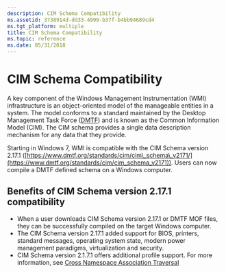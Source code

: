 ```yaml
---
description: CIM Schema Compatibility
ms.assetid: 3738914d-dd33-4999-b37f-b4bb94689cd4
ms.tgt_platform: multiple
title: CIM Schema Compatibility
ms.topic: reference
ms.date: 05/31/2018
---
```


# CIM Schema Compatibility

A key component of the Windows Management Instrumentation (WMI) infrastructure is an object-oriented model of the manageable entities in a system. The model conforms to a standard maintained by the Desktop Management Task Force ([DMTF](https://www.dmtf.org/standards/ws-man)) and is known as the Common Information Model (CIM). The CIM schema provides a single data description mechanism for any data that they provide.

Starting in Windows 7, WMI is compatible with the CIM Schema version 2.17.1 ([https://www.dmtf.org/standards/cim/cim\_schema\_v2171/](https://www.dmtf.org/standards/cim/cim_schema_v2171)). Users can now compile a DMTF defined schema on a Windows computer.

## Benefits of CIM Schema version 2.17.1 compatibility

-   When a user downloads CIM Schema version 2.17.1 or DMTF MOF files, they can be successfully compiled on the target Windows computer.
-   The CIM Schema version 2.17.1 added support for BIOS, printers, standard messages, operating system state, modern power management paradigms, virtualization and security.
-   CIM Schema version 2.1.7.1 offers additional profile support. For more information, see [Cross Namespace Association Traversal](cross-namespace-association-traversal.md)

 

 



